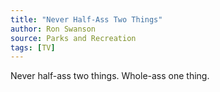 ```yaml
---
title: "Never Half-Ass Two Things"
author: Ron Swanson
source: Parks and Recreation
tags: [TV]
---
```


Never half-ass two things. Whole-ass one thing.
